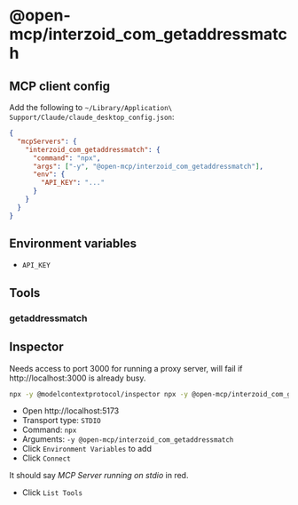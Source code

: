 # @open-mcp/interzoid_com_getaddressmatch

## MCP client config

Add the following to `~/Library/Application\ Support/Claude/claude_desktop_config.json`:

```json
{
  "mcpServers": {
    "interzoid_com_getaddressmatch": {
      "command": "npx",
      "args": ["-y", "@open-mcp/interzoid_com_getaddressmatch"],
      "env": {
        "API_KEY": "..."
      }
    }
  }
}
```

## Environment variables

- `API_KEY`

## Tools

### getaddressmatch

## Inspector

Needs access to port 3000 for running a proxy server, will fail if http://localhost:3000 is already busy.

```bash
npx -y @modelcontextprotocol/inspector npx -y @open-mcp/interzoid_com_getaddressmatch
```

- Open http://localhost:5173
- Transport type: `STDIO`
- Command: `npx`
- Arguments: `-y @open-mcp/interzoid_com_getaddressmatch`
- Click `Environment Variables` to add
- Click `Connect`

It should say _MCP Server running on stdio_ in red.

- Click `List Tools`
